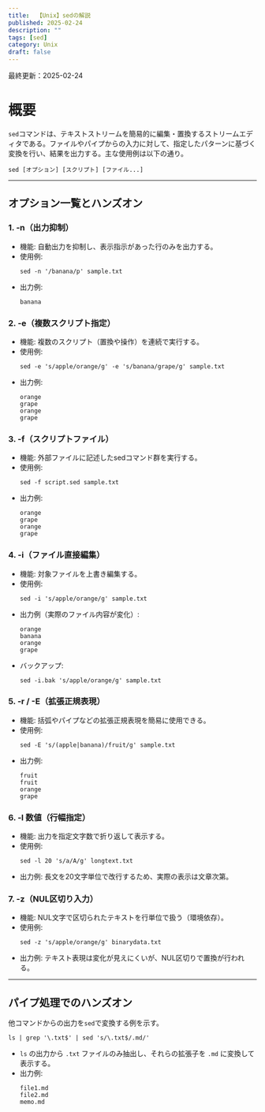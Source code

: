 ```yaml
---
title:  【Unix】sedの解説
published: 2025-02-24
description: ""
tags: [sed]
category: Unix
draft: false
---
```

最終更新：2025-02-24

# 概要

`sed`コマンドは、テキストストリームを簡易的に編集・置換するストリームエディタである。ファイルやパイプからの入力に対して、指定したパターンに基づく変換を行い、結果を出力する。主な使用例は以下の通り。

```
sed [オプション] [スクリプト] [ファイル...]
```

---

## オプション一覧とハンズオン

### 1. -n（出力抑制）
- 機能: 自動出力を抑制し、表示指示があった行のみを出力する。  
- 使用例:  
  ```
  sed -n '/banana/p' sample.txt
  ```
- 出力例:
  ```
  banana
  ```

### 2. -e（複数スクリプト指定）
- 機能: 複数のスクリプト（置換や操作）を連続で実行する。  
- 使用例:  
  ```
  sed -e 's/apple/orange/g' -e 's/banana/grape/g' sample.txt
  ```
- 出力例:
  ```
  orange
  grape
  orange
  grape
  ```

### 3. -f（スクリプトファイル）
- 機能: 外部ファイルに記述したsedコマンド群を実行する。  
- 使用例:
  ```
  sed -f script.sed sample.txt
  ```
- 出力例:
  ```
  orange
  grape
  orange
  grape
  ```

### 4. -i（ファイル直接編集）
- 機能: 対象ファイルを上書き編集する。  
- 使用例:
  ```
  sed -i 's/apple/orange/g' sample.txt
  ```
- 出力例（実際のファイル内容が変化）:
  ```
  orange
  banana
  orange
  grape
  ```
- バックアップ:
  ```
  sed -i.bak 's/apple/orange/g' sample.txt
  ```

### 5. -r / -E（拡張正規表現）
- 機能: 括弧やパイプなどの拡張正規表現を簡易に使用できる。  
- 使用例:
  ```
  sed -E 's/(apple|banana)/fruit/g' sample.txt
  ```
- 出力例:
  ```
  fruit
  fruit
  orange
  grape
  ```

### 6. -l 数値（行幅指定）
- 機能: 出力を指定文字数で折り返して表示する。  
- 使用例:
  ```
  sed -l 20 's/a/A/g' longtext.txt
  ```
- 出力例: 長文を20文字単位で改行するため、実際の表示は文章次第。

### 7. -z（NUL区切り入力）
- 機能: NUL文字で区切られたテキストを行単位で扱う（環境依存）。  
- 使用例:
  ```
  sed -z 's/apple/orange/g' binarydata.txt
  ```
- 出力例: テキスト表現は変化が見えにくいが、NUL区切りで置換が行われる。

---

## パイプ処理でのハンズオン

他コマンドからの出力を`sed`で変換する例を示す。

```
ls | grep '\.txt$' | sed 's/\.txt$/.md/'
```

- `ls` の出力から `.txt` ファイルのみ抽出し、それらの拡張子を `.md` に変換して表示する。  
- 出力例:
  ```
  file1.md
  file2.md
  memo.md
  ```

